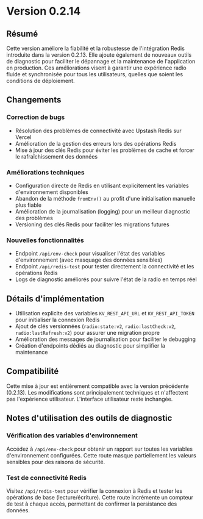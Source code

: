 # Version 0.2.14

## Résumé

Cette version améliore la fiabilité et la robustesse de l'intégration Redis introduite dans la version 0.2.13. Elle ajoute également de nouveaux outils de diagnostic pour faciliter le dépannage et la maintenance de l'application en production. Ces améliorations visent à garantir une expérience radio fluide et synchronisée pour tous les utilisateurs, quelles que soient les conditions de déploiement.

## Changements

### Correction de bugs

- Résolution des problèmes de connectivité avec Upstash Redis sur Vercel
- Amélioration de la gestion des erreurs lors des opérations Redis
- Mise à jour des clés Redis pour éviter les problèmes de cache et forcer le rafraîchissement des données

### Améliorations techniques

- Configuration directe de Redis en utilisant explicitement les variables d'environnement disponibles
- Abandon de la méthode `fromEnv()` au profit d'une initialisation manuelle plus fiable
- Amélioration de la journalisation (logging) pour un meilleur diagnostic des problèmes
- Versioning des clés Redis pour faciliter les migrations futures

### Nouvelles fonctionnalités

- Endpoint `/api/env-check` pour visualiser l'état des variables d'environnement (avec masquage des données sensibles)
- Endpoint `/api/redis-test` pour tester directement la connectivité et les opérations Redis
- Logs de diagnostic améliorés pour suivre l'état de la radio en temps réel

## Détails d'implémentation

- Utilisation explicite des variables `KV_REST_API_URL` et `KV_REST_API_TOKEN` pour initialiser la connexion Redis
- Ajout de clés versionnées (`radio:state:v2`, `radio:lastCheck:v2`, `radio:lastRefresh:v2`) pour assurer une migration propre
- Amélioration des messages de journalisation pour faciliter le debugging
- Création d'endpoints dédiés au diagnostic pour simplifier la maintenance

## Compatibilité

Cette mise à jour est entièrement compatible avec la version précédente (0.2.13). Les modifications sont principalement techniques et n'affectent pas l'expérience utilisateur. L'interface utilisateur reste inchangée.

## Notes d'utilisation des outils de diagnostic

### Vérification des variables d'environnement

Accédez à `/api/env-check` pour obtenir un rapport sur toutes les variables d'environnement configurées. Cette route masque partiellement les valeurs sensibles pour des raisons de sécurité.

### Test de connectivité Redis

Visitez `/api/redis-test` pour vérifier la connexion à Redis et tester les opérations de base (lecture/écriture). Cette route incrémente un compteur de test à chaque accès, permettant de confirmer la persistance des données. 